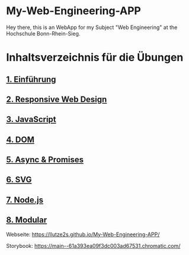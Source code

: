 # My-Web-Engineering-APP
Hey there,
this is an WebApp for my Subject "Web Engineering" at the Hochschule Bonn-Rhein-Sieg.

# Inhaltsverzeichnis für die Übungen
## [1. Einführung](./Übungen/Übung1.md)
## [2. Responsive Web Design](./Übungen/Übung2.md)
## [3. JavaScript](./Übungen/Übung3.md)
## [4. DOM](./Übungen/Übung4.md)
## [5. Async & Promises](./Übungen/Übung5.md)
## [6. SVG](./Übungen/Übung6.md)
## [7. Node.js](./Übungen/Übung7.md)
## [8. Modular](./Übungen/Übung8.md)

Webseite:  https://llutze2s.github.io/My-Web-Engineering-APP/

Storybook: https://main--61a393ea09f3dc003ad67531.chromatic.com/
